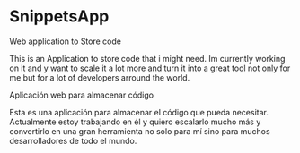 # SnippetsApp
Web application to Store code

This is an Application to store code that i might need. Im currently working on it and y want to scale it a lot more and turn it into a great tool not only for me but for a lot of developers arround the world.

Aplicación web para almacenar código

Esta es una aplicación para almacenar el código que pueda necesitar. Actualmente estoy trabajando en él y quiero escalarlo mucho más y convertirlo en una gran herramienta no solo para mí sino para muchos desarrolladores de todo el mundo.
